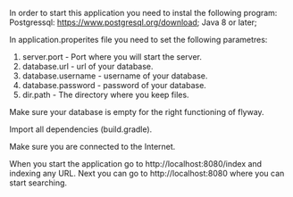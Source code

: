 In order to start this application you need to instal the following program:
Postgressql: https://www.postgresql.org/download;
Java 8 or later;

In application.properites file you need to set the following parametres:
1. server.port - Port where you will start the server.
2. database.url - url of your database.
3. database.username - username of your database.
4. database.password - password of your database.
5. dir.path - The directory where you keep files.

Make sure your database is empty for the right functioning of flyway.

Import all dependencies (build.gradle).

Make sure you are connected to the Internet.

When you start the application go to http://localhost:8080/index and indexing any URL.
Next you can go to http://localhost:8080 where you can start searching.
 



 





